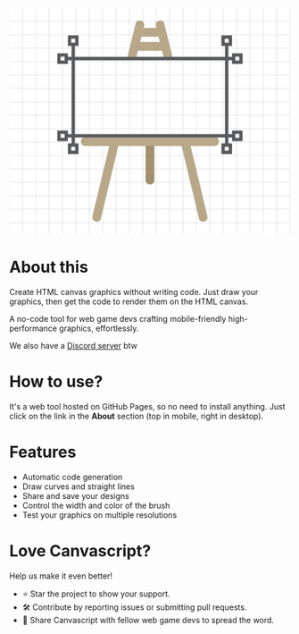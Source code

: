 <!DOCTYPE html>
<html lang="en">

<head>
    <meta charset="UTF-8">
    <meta name="viewport" content="width=device-width, initial-scale=1.0">
    <meta name="description" content="Draw with your pointer on the HTML canvas, then get the code to render it." itemprop="description">
    <meta name="keywords" content="draw, mouse, pointer, html, canvas, code, render" itemprop="keywords">
    <meta name="author" content="Viraj Bijpuria" itemprop="author">
    <meta property="og:title" content="Draw on the HTML canvas without code" itemprop="name">
    <meta property="og:description" content="Draw with your pointer on the HTML canvas, then get the code to render it." itemprop="description">
    <meta property="og:image" content="https://vbprodev.github.io/Canvascript/CanvaScript.png" itemprop="image">
    <meta property="og:url" content="https://vbprodev.github.io/Canvascript/" itemprop="url">
    <meta property="og:type" content="website">
    <link rel="canonical" href="https://github.com/VBproDev/Canvascript">
</head>

<body itemscope itemtype="https://schema.org/SoftwareApplication">

<meta itemprop="name" content="Canvascript">
<meta itemprop="description" content="A no-code tool for creating HTML canvas graphics. Draw with your pointer on the canvas, then generate the code to render it. Ideal for web game developers.">
<meta itemprop="applicationCategory" content="GraphicsApplication">
<meta itemprop="operatingSystem" content="Any">
<meta itemprop="softwareVersion" content="1.0">
<meta itemprop="creator" content="Viraj Bijpuria">
<meta itemprop="url" content="https://vbprodev.github.io/Canvascript/">
<meta itemprop="image" content="https://vbprodev.github.io/Canvascript/CanvaScript.png">
<meta itemprop="downloadUrl" content="https://github.com/VBproDev/Canvascript">
<meta itemprop="sameAs" content="https://discord.gg/ZXMEkzfZXx">

<img src="assets/CanvaScript.png" alt="Canvascript logo" itemprop="image">

<h1 itemprop="headline">About this</h1>
<p itemprop="text">Create HTML canvas graphics without writing code. Just draw your graphics, then get the code to render them on the HTML canvas.

A no-code tool for web game devs crafting mobile-friendly high-performance graphics, effortlessly.</p>

<p>We also have a <a href="https://discord.gg/ZXMEkzfZXx" target="_blank" itemprop="sameAs">Discord server</a> btw</p>

<h1 itemprop="headline">How to use?</h1>
<p itemprop="softwareHelp">It's a web tool hosted on GitHub Pages, so no need to install anything. Just click on the link in the <b>About</b> section (top in mobile, right in desktop).</p>

<h1 itemprop="headline">Features</h1>
<ul>
    <li itemprop="featureList">Automatic code generation</li>
    <li itemprop="featureList">Draw curves and straight lines</li>
    <li itemprop="featureList">Share and save your designs</li>
    <li itemprop="featureList">Control the width and color of the brush</li>
    <li itemprop="featureList">Test your graphics on multiple resolutions</li>
</ul>

<h1>Love Canvascript?</h1>
<p>Help us make it even better!</p>
<ul>
    <li>⭐ Star the project to show your support.</li>
    <li>🛠️ Contribute by reporting issues or submitting pull requests.</li>
    <li>📣 Share Canvascript with fellow web game devs to spread the word.</li>
</ul>
</body>
</html>

